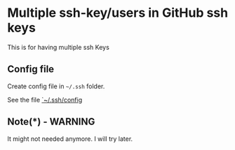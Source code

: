 # Multiple ssh-key/users in GitHub ssh keys

This is for having multiple ssh Keys 

## Config file

Create config file in `~/.ssh` folder.


See the file [`~/.ssh/config](config)


## Note(*) - WARNING

It might not needed anymore.  I will try later.